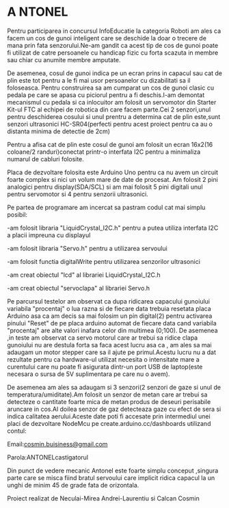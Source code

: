 # A  NTONEL

Pentru participarea in concursul InfoEducatie la categoria Roboti am ales ca facem un cos de gunoi inteligent care se deschide 
la doar o trecere de mana prin fata senzorului.Ne-am gandit ca acest tip de cos de gunoi poate fi utilizat de catre persoanele cu handicap fizic
cu forta scazuta in membre sau chiar cu anumite membre amputate.


De asemenea, cosul de gunoi indica pe un ecran prins in capacul sau cat de plin este tot pentru a le fi mai usor persoanelor cu dizabilitati sa il foloseasca.
Pentru construirea sa am cumparat un cos de gunoi clasic cu pedala pe care se apasa cu piciorul pentru a fi deschis.I-am demontat mecanismul cu pedala si 
ca inlocuitor am folosit un servomotor din Starter Kit-ul FTC al echipei de robotica din care facem parte.Cei 2 senzori,unul pentru deschiderea cosului si 
unul prentru a determina cat de plin este,sunt senzori ultrasonici HC-SR04(perfecti pentru acest proiect pentru ca au o distanta minima de detectie de 2cm)


Pentru a afisa cat de plin este cosul de gunoi am folosit un ecran 16x2(16 coloane/2 randuri)conectat printr-o interfata I2C pentru a minimaliza numarul
de cabluri folosite.


Placa de dezvoltare folosita este Arduino Uno pentru ca nu avem un circuit foarte complex si nici un volum mare de date de procesat.
Am folosit 2 pini analogici pentru display(SDA/SCL) si am mai folosit 5 pini digitali unul pentru
servomotor si 4 pentru senzorii ultrasonici.

Pe partea de programare am incercat sa pastram codul cat mai simplu posibil:

-am folosit libraria "LiquidCrystal_I2C.h" pentru a putea utiliza interfata I2C a placii impreuna cu displayul

-am folosit libraria "Servo.h" pentru a utilizarea servoului

-am folosit functia digitalWrite pentru utilizarea senzorilor ultrasonici

-am creat obiectul "lcd" al librariei LiquidCrystal_I2C.h

-am creat obiectul "servoclapa" al librariei Servo.h

Pe parcursul testelor am observat ca dupa ridicarea capacului gunoiului variabila "procentaj" o lua razna si de fiecare data trebuia resetata
placa Arduino asa ca am decis sa mai folosim un pin digital(2) pentru activarea pinului "Reset" de pe placa arduino automat de fiecare data cand
variabila "procentaj" are alte valori inafara celor din multimea (0;100).
De asemenea ,in teste am observat ca servo motorul care ar trebui sa ridice clapa gunoiului nu are destula forta sa faca acest lucru asa ca ,
am ales sa mai adaugam un motor stepper care sa il ajute pe primul.Acestu lucru nu a dat rezultate pentru ca hardware-ul utilizat necesita o intensitate mare 
a curentului care nu poate fi asigurata dintr-un port USB de laptop(este necesara o sursa de 5V suplimentara pe care nu o avem).

De asemenea am ales sa adaugam si 3 senzori(2 senzori de gaze si unul de temperatura/umiditate).Am folosit un senzor de metan care ar trebui sa detecteze o cantitate foarte mica de metan produs de deseuri perisabile aruncare in cos.Al doilea senzor de gaz detecteaza gaze cu efect de sera si indica calitatea aerului.Aceste date poti fi accesate prin intermediul unei placi de dezvoltare NodeMcu pe create.arduino.cc/dashboards utilizand contul:

Email:cosmin.buisiness@gmail.com

Parola:ANTONELcastigatorul 


Din punct de vedere mecanic Antonel este foarte simplu conceput ,singura parte care se misca fiind bratul servoului care implicit ridica capacul la un unghi
de minim 45 de grade fata de orizontala.



Proiect realizat de Neculai-Mirea Andrei-Laurentiu si Calcan Cosmin
